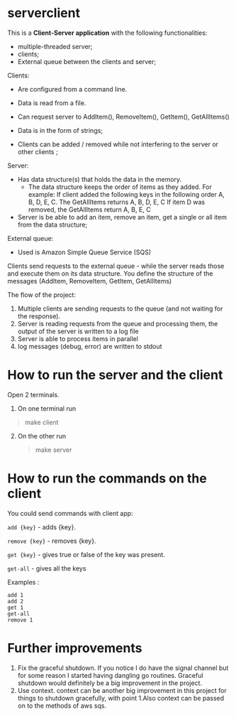 # serverclient
This is a **Client-Server application** with the following functionalities:
* multiple-threaded server;
* clients;
* External queue between the clients and server;

Clients:
* Are configured from a command line.
* Data is read from a file.
* Can request server to AddItem(), RemoveItem(), GetItem(), GetAllItems()
* Data is in the form of strings;

* Clients can be added / removed while not interfering to the server or other clients ;

Server:
* Has data structure(s) that holds the data in the memory.
  - The data structure keeps the order of items as they added. 
    For example: If client added the following keys in the following order A, B, D, E, C. 
    The GetAllItems returns A, B, D, E, C
	If item D was removed, the GetAllItems return A, B, E, C
* Server is be able to add an item, remove an item, get a single or all item from the data structure;

External queue:
*  Used is Amazon Simple Queue Service (SQS)


Clients send requests to the external queue - while the server reads those and execute them on its data structure. You define the structure of the messages (AddItem, RemoveItem, GetItem, GetAllItems)


The flow of the project:
1. Multiple clients are sending requests to the queue (and not waiting for the response).
2. Server is reading requests from the queue and processing them, the output of the server is written to a log file
3. Server is able to process items in parallel
4. log messages (debug, error) are written to stdout


# How to run the server and the client
Open 2 terminals.
1. On one terminal run 
 > make client
2. On the other run 
   > make server

# How to run the commands on the client
You could send commands with client app:

`add {key}` - adds {key}.

`remove {key}` - removes {key}.

`get {key}` - gives true or false of the key was present.

`get-all` - gives all the keys

Examples :
```
add 1
add 2
get 1
get-all
remove 1
```
# Further improvements
1. Fix the graceful shutdown. If you notice I do have the signal channel but for some reason I started having dangling go routines. Graceful shutdown would definitely be a big improvement in the project.
2. Use context. context can be another big improvement in this project for things to shutdown gracefully, with point 1.Also context can be passed on to the methods of aws sqs.